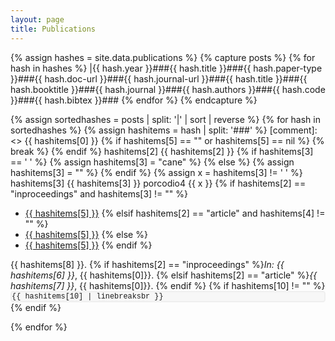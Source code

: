 ```yaml
---
layout: page
title: Publications
---
```


{% assign hashes = site.data.publications %}
{% capture posts %}
  {% for hash in hashes %}
    |{{ hash.year }}###{{ hash.title }}###{{ hash.paper-type }}###{{ hash.doc-url }}###{{ hash.journal-url }}###{{ hash.title }}###{{ hash.booktitle }}###{{ hash.journal }}###{{ hash.authors }}###{{ hash.code }}###{{ hash.bibtex }}###
  {% endfor %}
{% endcapture %}

{% assign sortedhashes = posts | split: '|' | sort | reverse %}
{% for hash in sortedhashes %}
  {% assign hashitems = hash | split: '###' %}
  [comment]: <> {{ hashitems[0] }}
  {% if hashitems[5] == "" or hashitems[5] == nil %}
    {% break %}
  {% endif %}
    hashitems[2] {{ hashitems[2] }}
    {% if hashitems[3] == ' ' %}
        {% assign hashitems[3] = "cane" %}
    {% else %}
        {% assign hashitems[3] = "" %}
    {% endif %} 
    {% assign x = hashitems[3] != ' ' %}
    hashitems[3] {{ hashitems[3] }} 
    porcodio4 {{ x }} 
  {% if hashitems[2] == "inproceedings" and hashitems[3] != "" %}
  * <a href="{{ hashitems[3] }}">{{ hashitems[5] }}</a>
  {% elsif hashitems[2] == "article" and hashitems[4] != "" %}
  * <a href="{{ hashitems[3] }}">{{ hashitems[5] }}</a>
  {% else %}
  * <a href="{{ hashitems[8] }}">{{ hashitems[5] }}</a>
  {% endif %}<br/>
  
  {{ hashitems[8] }}.
  {% if hashitems[2] == "inproceedings" %}*In: {{ hashitems[6] }}*, {{ hashitems[0]}}.
  {% elsif hashitems[2] == "article" %}*{{ hashitems[7] }}*, {{ hashitems[0]}}.
  {% endif %}
  {% if hashitems[10] != "" %}
 <code style="
     background: #f7f7f7;
     border-radius: 0.35em;
     border: solid 2px #efefef;
     font-family: 'Courier New', monospace; 
     display: block;
     overflow: scroll;
     white-space: nowrap;
 ">{{ hashitems[10] | linebreaksbr }}</code>
  {% endif %}

{% endfor %}


